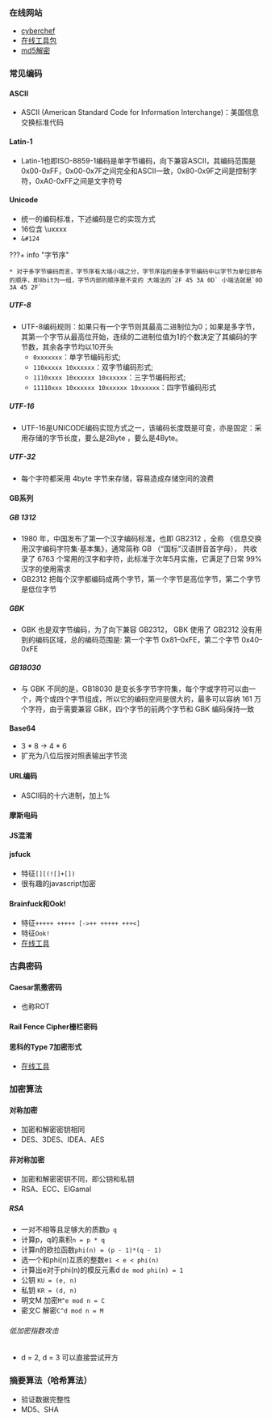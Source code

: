 ### 在线网站
* [cyberchef](https://icyberchef.com/)
* [在线工具包](http://www.hiencode.com/)
* [md5解密](https://www.cmd5.com/)

### 常见编码
#### ASCII
* ASCII (American Standard Code for Information Interchange)：美国信息交换标准代码
#### Latin-1
* Latin-1也即ISO-8859-1编码是单字节编码，向下兼容ASCII，其编码范围是0x00-0xFF，0x00-0x7F之间完全和ASCII一致，0x80-0x9F之间是控制字符，0xA0-0xFF之间是文字符号

#### Unicode
* 统一的编码标准，下述编码是它的实现方式
* 16位含 \uxxxx
* `&#124`

???+ info "字节序"

    * 对于多字节编码而言，字节序有大端小端之分，字节序指的是多字节编码中以字节为单位排布的顺序，即8bit为一组，字节内部的顺序是不变的 大端法的`2F 45 3A 0D` 小端法就是`0D 3A 45 2F`

##### UTF-8
* UTF-8编码规则：如果只有一个字节则其最高二进制位为0；如果是多字节，其第一个字节从最高位开始，连续的二进制位值为1的个数决定了其编码的字节数，其余各字节均以10开头
  * `0xxxxxxx`：单字节编码形式;
  * `110xxxxx 10xxxxxx`：双字节编码形式;
  * `1110xxxx 10xxxxxx 10xxxxxx`：三字节编码形式;
  * `11110xxx 10xxxxxx 10xxxxxx 10xxxxxx`：四字节编码形式
##### UTF-16
* UTF-16是UNICODE编码实现方式之一，该编码长度既是可变，亦是固定：采用存储的字节长度，要么是2Byte ，要么是4Byte。
##### UTF-32
* 每个字符都采用 4byte 字节来存储，容易造成存储空间的浪费

#### GB系列
##### GB 1312
* 1980 年，中国发布了第一个汉字编码标准，也即 GB2312 ，全称 《信息交换用汉字编码字符集·基本集》，通常简称 GB （“国标”汉语拼音首字母）， 共收录了 6763 个常用的汉字和字符，此标准于次年5月实施，它满足了日常 99% 汉字的使用需求
* GB2312 把每个汉字都编码成两个字节，第一个字节是高位字节，第二个字节是低位字节

##### GBK
* GBK 也是双字节编码，为了向下兼容 GB2312， GBK 使用了 GB2312 没有用到的编码区域，总的编码范围是: 第一个字节 0x81–0xFE，第二个字节 0x40–0xFE

##### GB18030
* 与 GBK 不同的是，GB18030 是变长多字节字符集，每个字或字符可以由一个，两个或四个字节组成，所以它的编码空间是很大的，最多可以容纳 161 万个字符，由于需要兼容 GBK，四个字节的前两个字节和 GBK 编码保持一致

#### Base64
* 3 * 8 -> 4 * 6
* 扩充为八位后按对照表输出字节流

#### URL编码
* ASCII码的十六进制，加上%

#### 摩斯电码

#### JS混淆 

#### jsfuck
* 特征`[][(![]+[])`
* 很有趣的javascript加密

#### Brainfuck和Ook!
* 特征`+++++ +++++ [->++ +++++ +++<]`
* 特征`Ook!`
* [在线工具](https://www.splitbrain.org/services/ook)

### 古典密码
#### Caesar凯撒密码
* 也称ROT
#### Rail Fence Cipher栅栏密码

#### 思科的Type 7加密形式
* [在线工具](http://www.atoolbox.net/Tool.php?Id=992)

### 加密算法
#### 对称加密
* 加密和解密密钥相同
* DES、3DES、IDEA、AES

#### 非对称加密
* 加密和解密密钥不同，即公钥和私钥
* RSA、ECC、EIGamal
##### RSA
* 一对不相等且足够大的质数`p q`
* 计算p，q的乘积`n = p * q`
* 计算n的欧拉函数`phi(n) = (p - 1)*(q - 1)`
* 选一个和phi(n)互质的整数e`1 < e < phi(n)`
* 计算出e对于phi(n)的模反元素d `de mod phi(n) = 1`
* 公钥 `KU = (e, n)`
* 私钥 `KR = (d, n)`
* 明文M 加密`M^e mod n = C`
* 密文C 解密`C^d mod n = M`
###### 低加密指数攻击
* d = 2, d = 3 可以直接尝试开方

### 摘要算法（哈希算法）
* 验证数据完整性
* MD5、SHA